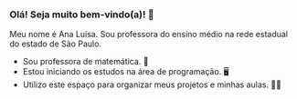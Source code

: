 ### Olá! Seja muito bem-vindo(a)! 💟

Meu nome é Ana Luísa. Sou professora do ensino médio na rede estadual do estado de São Paulo.

- Sou professora de matemática. 📐
- Estou iniciando os estudos na área de programação. 🖥️
- Utilizo este espaço para organizar meus projetos e minhas aulas. 👩‍🏫


